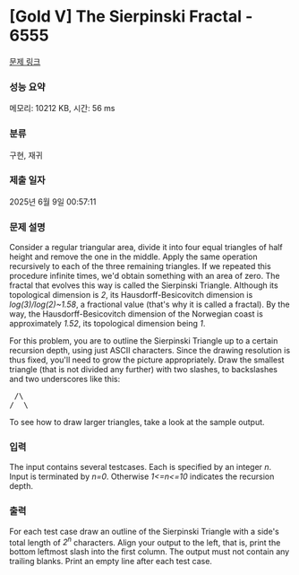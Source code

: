 # [Gold V] The Sierpinski Fractal - 6555 

[문제 링크](https://www.acmicpc.net/problem/6555) 

### 성능 요약

메모리: 10212 KB, 시간: 56 ms

### 분류

구현, 재귀

### 제출 일자

2025년 6월 9일 00:57:11

### 문제 설명

<p>Consider a regular triangular area, divide it into four equal triangles of half height and remove the one in the middle. Apply the same operation recursively to each of the three remaining triangles. If we repeated this procedure infinite times, we'd obtain something with an area of zero. The fractal that evolves this way is called the Sierpinski Triangle. Although its topological dimension is <em>2</em>, its Hausdorff-Besicovitch dimension is <em>log(3)/log(2)~1.58</em>, a fractional value (that's why it is called a fractal). By the way, the Hausdorff-Besicovitch dimension of the Norwegian coast is approximately <em>1.52</em>, its topological dimension being <em>1</em>.</p>

<p>For this problem, you are to outline the Sierpinski Triangle up to a certain recursion depth, using just ASCII characters. Since the drawing resolution is thus fixed, you'll need to grow the picture appropriately. Draw the smallest triangle (that is not divided any further) with two slashes, to backslashes and two underscores like this:</p>

<pre> /\
/__\
</pre>

<p>To see how to draw larger triangles, take a look at the sample output.</p>

### 입력 

 <p>The input contains several testcases. Each is specified by an integer <em>n</em>. Input is terminated by <em>n=0</em>. Otherwise <em>1<=n<=10</em> indicates the recursion depth.</p>

### 출력 

 <p>For each test case draw an outline of the Sierpinski Triangle with a side's total length of <em>2<sup>n</sup></em> characters. Align your output to the left, that is, print the bottom leftmost slash into the first column. The output must not contain any trailing blanks. Print an empty line after each test case.</p>

